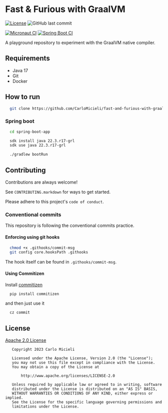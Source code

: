 # Fast & Furious with GraalVM

[![License](https://img.shields.io/badge/License-Apache%202.0-blue.svg)](https://opensource.org/licenses/Apache-2.0)
![GitHub last commit](https://img.shields.io/github/last-commit/CarloMicieli/fast-and-furious-with-graalvm)


[![Micronaut CI](https://github.com/CarloMicieli/fast-and-furious-with-graalvm/actions/workflows/micronaut-ci.yaml/badge.svg)](https://github.com/CarloMicieli/fast-and-furious-with-graalvm/actions/workflows/micronaut-ci.yaml)
[![Spring Boot CI](https://github.com/CarloMicieli/fast-and-furious-with-graalvm/actions/workflows/spring-boot-ci.yaml/badge.svg)](https://github.com/CarloMicieli/fast-and-furious-with-graalvm/actions/workflows/spring-boot-ci.yaml)

A playground repository to experiment with the GraalVM native compiler.

## Requirements

* Java 17 
* Git
* Docker

## How to run

```bash
  git clone https://github.com/CarloMicieli/fast-and-furious-with-graalvm.git
```

### Spring boot 

```bash
  cd spring-boot-app

  sdk install java 22.3.r17-grl
  sdk use java 22.3.r17-grl
```

```bash
  ./gradlew bootRun
```

## Contributing

Contributions are always welcome!

See `CONTRIBUTING.markdown` for ways to get started.

Please adhere to this project's `code of conduct`.

### Conventional commits

This repository is following the conventional commits practice.

#### Enforcing using git hooks

```bash
  chmod +x .githooks/commit-msg
  git config core.hooksPath .githooks
```

The hook itself can be found in `.githooks/commit-msg`.

#### Using Commitizen

Install [commitizen](https://github.com/commitizen-tools/commitizen)

```bash
  pip install commitizen
```

and then just use it

```bash
  cz commit
```

## License

[Apache 2.0 License](https://choosealicense.com/licenses/apache-2.0/)

```
   Copyright 2023 Carlo Micieli

   Licensed under the Apache License, Version 2.0 (the "License");
   you may not use this file except in compliance with the License.
   You may obtain a copy of the License at

       http://www.apache.org/licenses/LICENSE-2.0

   Unless required by applicable law or agreed to in writing, software
   distributed under the License is distributed on an "AS IS" BASIS,
   WITHOUT WARRANTIES OR CONDITIONS OF ANY KIND, either express or implied.
   See the License for the specific language governing permissions and
   limitations under the License.
```
